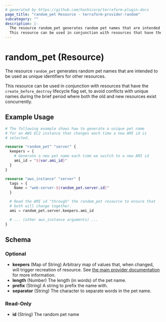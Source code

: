 ```yaml
---
# generated by https://github.com/hashicorp/terraform-plugin-docs
page_title: "random_pet Resource - terraform-provider-random"
subcategory: ""
description: |-
  The resource random_pet generates random pet names that are intended to be used as unique identifiers for other resources.
  This resource can be used in conjunction with resources that have the create_before_destroy lifecycle flag set, to avoid conflicts with unique names during the brief period where both the old and new resources exist concurrently.
---
```


# random_pet (Resource)

The resource `random_pet` generates random pet names that are intended to be used as unique identifiers for other resources.

This resource can be used in conjunction with resources that have the `create_before_destroy` lifecycle flag set, to avoid conflicts with unique names during the brief period where both the old and new resources exist concurrently.

## Example Usage

```terraform
# The following example shows how to generate a unique pet name
# for an AWS EC2 instance that changes each time a new AMI id is
# selected.

resource "random_pet" "server" {
  keepers = {
    # Generate a new pet name each time we switch to a new AMI id
    ami_id = "${var.ami_id}"
  }
}

resource "aws_instance" "server" {
  tags = {
    Name = "web-server-${random_pet.server.id}"
  }

  # Read the AMI id "through" the random_pet resource to ensure that
  # both will change together.
  ami = random_pet.server.keepers.ami_id

  # ... (other aws_instance arguments) ...
}
```

<!-- schema generated by tfplugindocs -->
## Schema

### Optional

- **keepers** (Map of String) Arbitrary map of values that, when changed, will trigger recreation of resource. See [the main provider documentation](../index.html) for more information.
- **length** (Number) The length (in words) of the pet name.
- **prefix** (String) A string to prefix the name with.
- **separator** (String) The character to separate words in the pet name.

### Read-Only

- **id** (String) The random pet name


